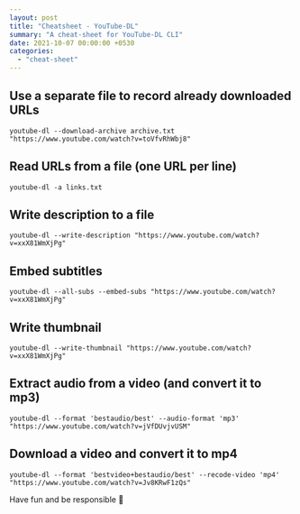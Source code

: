 ```yaml
---
layout: post
title: "Cheatsheet - YouTube-DL"
summary: "A cheat-sheet for YouTube-DL CLI"
date: 2021-10-07 00:00:00 +0530
categories:
  - "cheat-sheet"
---
```


## Use a separate file to record already downloaded URLs

```shell
youtube-dl --download-archive archive.txt "https://www.youtube.com/watch?v=toVfvRhWbj8"
```

## Read URLs from a file (one URL per line)

```shell
youtube-dl -a links.txt
```

## Write description to a file

```shell
youtube-dl --write-description "https://www.youtube.com/watch?v=xxX81WmXjPg"
```

## Embed subtitles

```shell
youtube-dl --all-subs --embed-subs "https://www.youtube.com/watch?v=xxX81WmXjPg"
```

## Write thumbnail

```shell
youtube-dl --write-thumbnail "https://www.youtube.com/watch?v=xxX81WmXjPg"
```

## Extract audio from a video (and convert it to mp3)

```shell
youtube-dl --format 'bestaudio/best' --audio-format 'mp3' "https://www.youtube.com/watch?v=jVfDUvjvUSM"
```

## Download a video and convert it to mp4

```shell
youtube-dl --format 'bestvideo+bestaudio/best' --recode-video 'mp4' "https://www.youtube.com/watch?v=Jv8KRwF1zQs"
```

Have fun and be responsible 🤺
